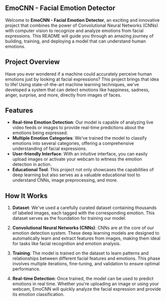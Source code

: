## EmoCNN - Facial Emotion Detector

Welcome to **EmoCNN - Facial Emotion Detector**, an exciting and innovative project that combines the power of Convolutional Neural Networks (CNNs) with computer vision to recognize and analyze emotions from facial expressions. This README will guide you through an amazing journey of building, training, and deploying a model that can understand human emotions.

## Project Overview

Have you ever wondered if a machine could accurately perceive human emotions just by looking at facial expressions? This project brings that idea to life! Using state-of-the-art machine learning techniques, we've developed a system that can detect emotions like happiness, sadness, anger, surprise, and more, directly from images of faces.

## Features

- **Real-time Emotion Detection**: Our model is capable of analyzing live video feeds or images to provide real-time predictions about the emotions being expressed.
- **Multiple Emotion Categories**: We've trained the model to classify emotions into several categories, offering a comprehensive understanding of facial expressions.
- **User-friendly Interface**: With an intuitive interface, you can easily upload images or activate your webcam to witness the emotion detection in action.
- **Educational Tool**: This project not only showcases the capabilities of deep learning but also serves as a valuable educational tool to understand CNNs, image preprocessing, and more.

## How It Works

1. **Dataset**: We've used a carefully curated dataset containing thousands of labeled images, each tagged with the corresponding emotion. This dataset serves as the foundation for training our model.

2. **Convolutional Neural Networks (CNNs)**: CNNs are at the core of our emotion detection system. These deep learning models are designed to automatically learn and extract features from images, making them ideal for tasks like facial recognition and emotion analysis.

3. **Training**: The model is trained on the dataset to learn patterns and relationships between different facial features and emotions. This phase involves multiple iterations, fine-tuning, and validation to ensure optimal performance.

4. **Real-time Detection**: Once trained, the model can be used to predict emotions in real time. Whether you're uploading an image or using your webcam, EmoCNN will quickly analyze the facial expression and provide its emotion classification.

